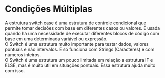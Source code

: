 # Condições Múltiplas <br>
A estrutura switch case é uma estrutura de controle condicional que permite tomar decisões com base em diferentes casos ou valores. É usada quando há uma necessidade de executar diferentes blocos de código com base em uma determinada variável ou expressão.<br>
O Switch é uma estrutura muito importante para testar dados, valores pontuais e não intervalos.
E só funciona com Strings (Caracteres) e com números inteiros.<br>
O Switch é uma estrutura um pouco limitada em relação a estrutura IF e ELSE, mas é muito útil em situações pontuais. Essa estrutura ajuda muito com isso.